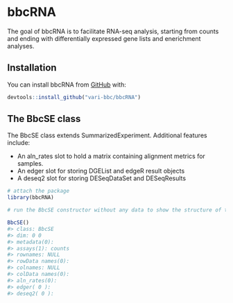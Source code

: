 
<!-- README.md is generated from README.Rmd. Please edit that file -->

# bbcRNA

The goal of bbcRNA is to facilitate RNA-seq analysis, starting from
counts and ending with differentially expressed gene lists and
enerichment analyses.

## Installation

You can install bbcRNA from [GitHub](https://github.com/vari-bbc) with:

``` r
devtools::install_github("vari-bbc/bbcRNA")
```

## The BbcSE class

The BbcSE class extends SummarizedExperiment. Additional features
include:

  - An aln\_rates slot to hold a matrix containing alignment metrics for
    samples.
  - An edger slot for storing DGEList and edgeR result objects
  - A deseq2 slot for storing DESeqDataSet and DESeqResults

<!-- end list -->

``` r
# attach the package
library(bbcRNA)

# run the BbcSE constructor without any data to show the structure of the object

BbcSE()
#> class: BbcSE 
#> dim: 0 0 
#> metadata(0):
#> assays(1): counts
#> rownames: NULL
#> rowData names(0):
#> colnames: NULL
#> colData names(0):
#> aln_rates(0): 
#> edger( 0 ):   
#> deseq2( 0 ):
```
